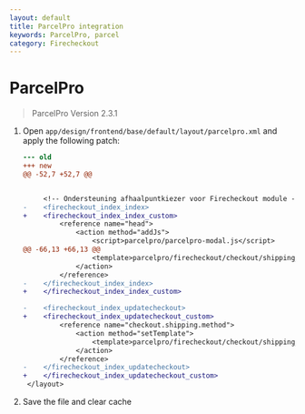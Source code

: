 ```yaml
---
layout: default
title: ParcelPro integration
keywords: ParcelPro, parcel
category: Firecheckout
---
```


# ParcelPro

> ParcelPro Version 2.3.1

 1. Open `app/design/frontend/base/default/layout/parcelpro.xml` and apply the
    following patch:

    ```diff
    --- old
    +++ new
    @@ -52,7 +52,7 @@


         <!-- Ondersteuning afhaalpuntkiezer voor Firecheckout module -->
    -    <firecheckout_index_index>
    +    <firecheckout_index_index_custom>
             <reference name="head">
                 <action method="addJs">
                     <script>parcelpro/parcelpro-modal.js</script>
    @@ -66,13 +66,13 @@
                     <template>parcelpro/firecheckout/checkout/shipping_method/available.phtml</template>
                 </action>
             </reference>
    -    </firecheckout_index_index>
    +    </firecheckout_index_index_custom>

    -    <firecheckout_index_updatecheckout>
    +    <firecheckout_index_updatecheckout_custom>
             <reference name="checkout.shipping.method">
                 <action method="setTemplate">
                     <template>parcelpro/firecheckout/checkout/shipping_method/available.phtml</template>
                 </action>
             </reference>
    -    </firecheckout_index_updatecheckout>
    +    </firecheckout_index_updatecheckout_custom>
     </layout>

    ```

 2. Save the file and clear cache
